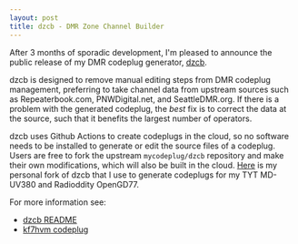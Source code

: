 ```yaml
---
layout: post
title: dzcb - DMR Zone Channel Builder
---
```


After 3 months of sporadic development, I'm pleased to announce the public release of my
DMR codeplug generator, [dzcb](https://github.com/mycodeplug/dzcb).

dzcb is designed to remove manual editing steps from DMR codeplug management, preferring to
take channel data from upstream sources such as Repeaterbook.com, PNWDigital.net, and SeattleDMR.org.
If there is a problem with the generated codeplug, the _best_ fix is to correct the data at
the source, such that it benefits the largest number of operators.

dzcb uses Github Actions to create codeplugs in the cloud, so no software needs to be
installed to generate or edit the source files of a codeplug. Users are free to fork
the upstream `mycodeplug/dzcb` repository and make their own modifications, which will
also be built in the cloud. [Here](https://github.com/masenf/kf7hvm-codeplug/releases)
is my personal fork of dzcb that I use to generate codeplugs for my TYT MD-UV380 and
Radioddity OpenGD77.

For more information see:
  * [dzcb README](https://github.com/mycodeplug/dzcb/blob/main/README.md)
  * [kf7hvm codeplug](https://github.com/masenf/kf7hvm-codeplug/tree/main/input/kf7hvm)
